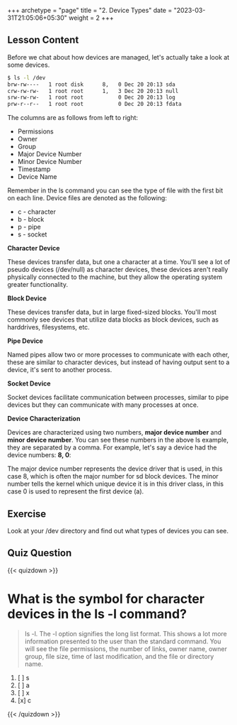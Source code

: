 +++
archetype = "page"
title = "2. Device Types"
date = "2023-03-31T21:05:06+05:30"
weight = 2
+++

## Lesson Content

Before we chat about how devices are managed, let's actually take a look at some devices.

```bash
$ ls -l /dev
brw-rw----   1 root disk      8,   0 Dec 20 20:13 sda
crw-rw-rw-   1 root root      1,   3 Dec 20 20:13 null
srw-rw-rw-   1 root root           0 Dec 20 20:13 log
prw-r--r--   1 root root           0 Dec 20 20:13 fdata
```

The columns are as follows from left to right:


- Permissions
- Owner
- Group
- Major Device Number
- Minor Device Number
- Timestamp
- Device Name


Remember in the ls command you can see the type of file with the first bit on each line. Device files are denoted as the following: 


- c - character
- b - block
- p - pipe
- s - socket


**Character Device**

These devices transfer data, but one a character at a time. You'll see a lot of pseudo devices (/dev/null) as character devices, these devices aren't really physically connected to the machine, but they allow the operating system greater functionality. 

**Block Device**

These devices transfer data, but in large fixed-sized blocks. You'll most commonly see devices that utilize data blocks as block devices, such as harddrives, filesystems, etc. 

**Pipe Device**

Named pipes allow two or more processes to communicate with each other, these are similar to character devices, but instead of having output sent to a device, it's sent to another process. 

**Socket Device**

Socket devices facilitate communication between processes, similar to pipe devices but they can communicate with many processes at once. 

**Device Characterization**

Devices are characterized using two numbers, **major device number** and **minor device number**. You can see these numbers in the above ls example, they are separated by a comma. For example, let's say a device had the device numbers: **8, 0**:

The major device number represents the device driver that is used, in this case 8, which is often the major number for sd block devices. The minor number tells the kernel which unique device it is in this driver class, in this case 0 is used to represent the first device (a).

## Exercise

Look at your /dev directory and find out what types of devices you can see.

## Quiz Question

{{< quizdown >}}

# What is the symbol for character devices in the ls -l command?

> ls -l. The -l option signifies the long list format. This shows a lot more information presented to the user than the standard command. You will see the file permissions, the number of links, owner name, owner group, file size, time of last modification, and the file or directory name.

1. [ ] s
2. [ ] a
3. [ ] x
4. [x] c

{{< /quizdown >}}
